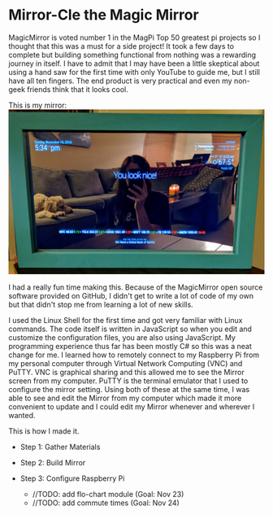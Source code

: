 # Mirror-Cle the Magic Mirror
MagicMirror is voted number 1 in the MagPi Top 50 greatest pi projects so I thought that this was a must for a side project!
It took a few days to complete but building something functional from nothing was a rewarding journey in itself. I have to admit that I may have been a little skeptical about using a hand saw for the first time with only YouTube to guide me, but I still have all ten fingers. The end product is very practical and even my non-geek friends think that it looks cool. 

This is my mirror:  
![](Images/Mirror.jpg)

I had a really fun time making this. Because of the MagicMirror open source software provided on GitHub, I didn't get to write a lot of code of my own but that didn't stop me from learning a lot of new skills.

I used the Linux Shell for the first time and got very familiar with Linux commands. The code itself is written in JavaScript so when you edit and customize the configuration files, you are also using JavaScript. My programming experience thus far has been mostly C# so this was a neat change for me. I learned how to remotely connect to my Raspberry Pi from my personal computer through Virtual Network Computing (VNC) and PuTTY. VNC is graphical sharing and this allowed me to see the Mirror screen from my computer. PuTTY is the terminal emulator that I used to configure the mirror setting. Using both of these at the same time, I was able to see and edit the Mirror from my computer which made it more convenient to update and I could edit my Mirror whenever and wherever I wanted.     

This is how I made it.  

* Step 1: Gather Materials
* Step 2: Build Mirror
* Step 3: Configure Raspberry Pi

	* //TODO: add flo-chart module (Goal: Nov 23)
	* //TODO: add commute times (Goal: Nov 24)
